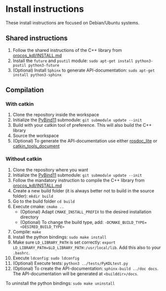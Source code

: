 # Install instructions

These install instructions are focused on Debian/Ubuntu systems.

## Shared instructions

1. Follow the shared instructions of the C++ library from [orocos_kdl/INSTALL.md](../orocos_kdl/INSTALL.md#shared-instructions)
2. Install the `future` and `psutil` module: `sudo apt-get install python3-psutil python3-future`
3. (Optional) Install `Sphinx` to generate API-documentation: `sudo apt-get install python3-sphinx`

## Compilation

### With catkin

1. Clone the repository inside the workspace
2. Initialize the [PyBind11](https://github.com/pybind/pybind11) submodule: `git submodule update --init`
3. Build with your catkin tool of preference. This will also build the C++ library
4. Source the workspace
5. (Optional) To generate the API-documentation use either [rosdoc_lite](http://wiki.ros.org/rosdoc_lite) or
[catkin_tools_document](https://github.com/mikepurvis/catkin_tools_document)

### Without catkin

1. Clone the repository where you want
2. Initialize the [PyBind11](https://github.com/pybind/pybind11) submodule: `git submodule update --init`
3. Follow the mandatory instruction to compile the C++ library from [orocos_kdl/INSTALL.md](../orocos_kdl/INSTALL.md#without-catkin)
4. Create a new build folder (it is always better not to build in the source folder): `mkdir build`
5. Go to the build folder `cd build`
6. Execute cmake: `cmake ..`
   - (Optional) Adapt `CMAKE_INSTALL_PREFIX` to the desired installation directory
   - (Optional) To change the build type, add: `-DCMAKE_BUILD_TYPE=<DESIRED_BUILD_TYPE>`
7. Compile: `make`
8. Install the python bindings: `sudo make install`
9. Make sure `LD_LIBRARY_PATH` is set correctly: `export LD_LIBRARY_PATH=$LD_LIBRARY_PATH:/usr/local/lib`. Add this also
to your `.bashrc`.
10. Execute `ldconfig`: `sudo ldconfig`
11. (Optional) Execute tests: `python3 ../tests/PyKDLtest.py`
12. (Optional) To create the API-documentation: `sphinx-build ../doc docs`. The API-documentation will be generated at
`<builddir>/docs`.

To uninstall the python bindings: `sudo make uninstall`
